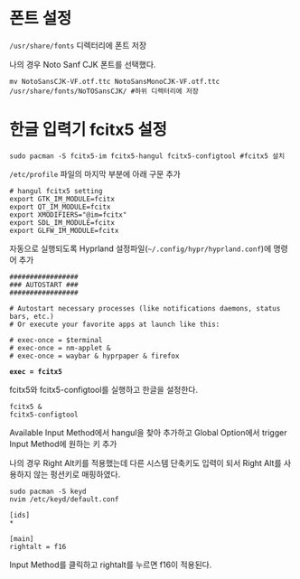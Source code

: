 # 폰트 설정
<code>/usr/share/fonts</code> 디렉터리에 폰트 저장

나의 경우 Noto Sanf CJK 폰트를 선택했다.

<pre><code>mv NotoSansCJK-VF.otf.ttc NotoSansMonoCJK-VF.otf.ttc /usr/share/fonts/NoTOSansCJK/ #하위 디렉터리에 저장</code></pre>

# 한글 입력기 fcitx5 설정
<pre><code>sudo pacman -S fcitx5-im fcitx5-hangul fcitx5-configtool #fcitx5 설치</code></pre>

<code>/etc/profile</code> 파일의 마지막 부분에 아래 구문 추가
<pre><code># hangul fcitx5 setting
export GTK_IM_MODULE=fcitx
export QT_IM_MODULE=fcitx
export XMODIFIERS="@im=fcitx"
export SDL_IM_MODULE=fcitx
export GLFW_IM_MODULE=fcitx
</code></pre>
자동으로 실행되도록 Hyprland 설정파일(<code>~/.config/hypr/hyprland.conf</code>)에 명령어 추가

<pre><code>#################
### AUTOSTART ###
#################

# Autostart necessary processes (like notifications daemons, status bars, etc.)
# Or execute your favorite apps at launch like this:

# exec-once = $terminal
# exec-once = nm-applet &
# exec-once = waybar & hyprpaper & firefox

<b>exec = fcitx5</b>
</code></pre>
fcitx5와 fcitx5-configtool를 실행하고 한글을 설정한다.
<pre><code>fcitx5 &
fcitx5-configtool</code></pre>
Available Input Method에서 hangul을 찾아 추가하고 
Global Option에서 trigger Input Method에 원하는 키 추가

나의 경우 Right Alt키를 적용했는데 다른 시스템 단축키도 입력이 되서 Right Alt를 사용하지 않는 펑션키로 매핑하였다.
<pre><code>sudo pacman -S keyd
nvim /etc/keyd/default.conf</code></pre>
<pre><code>[ids]
*

[main]
rightalt = f16</code></pre>
Input Method를 클릭하고 rightalt를 누르면 f16이 적용된다.
